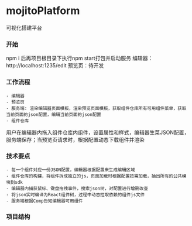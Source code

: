 # mojitoPlatform
可视化搭建平台

### 开始
npm i 后再项目根目录下执行npm start打包并启动服务
编辑器：http://localhost:1235/edit
预览页：待开发

### 工作流程
    - 编辑器
    - 预览页
    - 服务端: 渲染编辑器页面模板，渲染预览页面模板，获取组件仓库所有可用组件菜单，获取当前页面的json配置，编辑当前页面的json配置
    - 组件仓库
用户在编辑器内拖入组件仓库内组件，设置属性和样式，编辑器生菜JSON配置，服务端保存；当预览页请求时，根据配置动态下载组件并渲染

### 技术要点
    - 每一个组件对应一份JSON配置，编辑器根据配置来生成编辑区域
    - 组件仓库的构建，将组件拆成独立的js，页面加载时根据配置按需加载，抽出所有的公共模块到sdk
    - 编辑器内捕获鼠标、键盘拖拽事件，搜索json树，对配置进行增删改查
    - 将json实时编译为React组件树，过程中动态拉取依赖的组件js文件
    - 服务端根据Comp告知编辑器可用组件
### 项目结构

